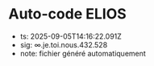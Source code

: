 # Auto-code ELIOS
- ts: 2025-09-05T14:16:22.091Z
- sig: ∞.je.toi.nous.432.528
- note: fichier généré automatiquement